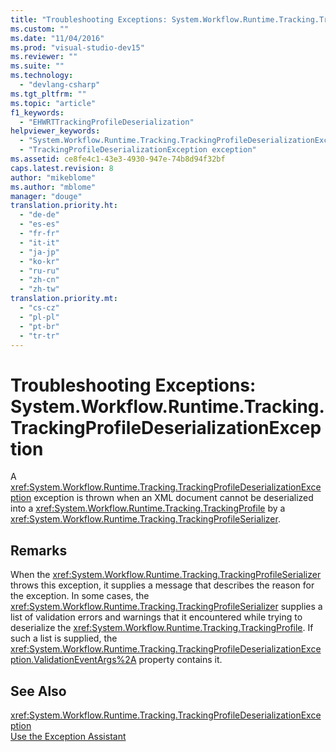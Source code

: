 ```yaml
---
title: "Troubleshooting Exceptions: System.Workflow.Runtime.Tracking.TrackingProfileDeserializationException | Microsoft Docs"
ms.custom: ""
ms.date: "11/04/2016"
ms.prod: "visual-studio-dev15"
ms.reviewer: ""
ms.suite: ""
ms.technology: 
  - "devlang-csharp"
ms.tgt_pltfrm: ""
ms.topic: "article"
f1_keywords: 
  - "EHWRTTrackingProfileDeserialization"
helpviewer_keywords: 
  - "System.Workflow.Runtime.Tracking.TrackingProfileDeserializationException exception"
  - "TrackingProfileDeserializationException exception"
ms.assetid: ce8fe4c1-43e3-4930-947e-74b8d94f32bf
caps.latest.revision: 8
author: "mikeblome"
ms.author: "mblome"
manager: "douge"
translation.priority.ht: 
  - "de-de"
  - "es-es"
  - "fr-fr"
  - "it-it"
  - "ja-jp"
  - "ko-kr"
  - "ru-ru"
  - "zh-cn"
  - "zh-tw"
translation.priority.mt: 
  - "cs-cz"
  - "pl-pl"
  - "pt-br"
  - "tr-tr"
---
```

# Troubleshooting Exceptions: System.Workflow.Runtime.Tracking.TrackingProfileDeserializationException
A <xref:System.Workflow.Runtime.Tracking.TrackingProfileDeserializationException> exception is thrown when an XML document cannot be deserialized into a <xref:System.Workflow.Runtime.Tracking.TrackingProfile> by a <xref:System.Workflow.Runtime.Tracking.TrackingProfileSerializer>.  
  
## Remarks  
 When the <xref:System.Workflow.Runtime.Tracking.TrackingProfileSerializer> throws this exception, it supplies a message that describes the reason for the exception. In some cases, the <xref:System.Workflow.Runtime.Tracking.TrackingProfileSerializer> supplies a list of validation errors and warnings that it encountered while trying to deserialize the <xref:System.Workflow.Runtime.Tracking.TrackingProfile>. If such a list is supplied, the <xref:System.Workflow.Runtime.Tracking.TrackingProfileDeserializationException.ValidationEventArgs%2A> property contains it.  
  
## See Also  
 <xref:System.Workflow.Runtime.Tracking.TrackingProfileDeserializationException>   
 [Use the Exception Assistant](../Topic/How%20to:%20Use%20the%20Exception%20Assistant.md)